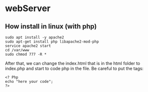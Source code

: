 # webServer
## How install in linux (with php)
```
sudo apt install -y apache2
sudo apt-get install php libapache2-mod-php
service apache2 start
cd /var/www
sudo chmod 777 -R *
```
After that, we can change the index.html that is in the html folder to index.php and start to code php in the file. Be careful to put the tags:
```
<? Php
echo "here your code";
?>
```
